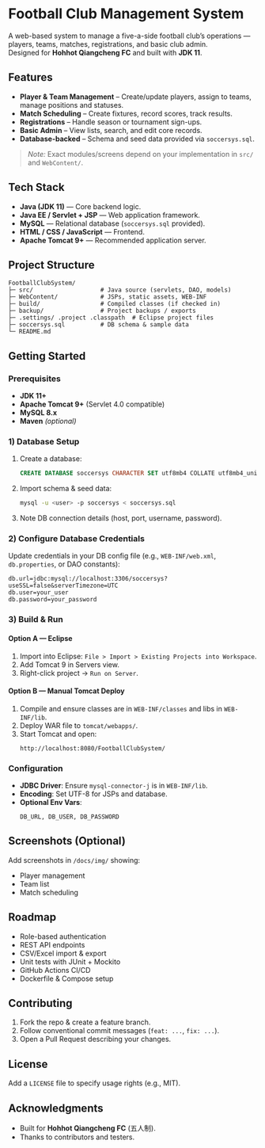 # Football Club Management System

A web-based system to manage a five-a-side football club’s operations — players, teams, matches, registrations, and basic club admin.  
Designed for **Hohhot Qiangcheng FC** and built with **JDK 11**.

## Features

- **Player & Team Management** – Create/update players, assign to teams, manage positions and statuses.
- **Match Scheduling** – Create fixtures, record scores, track results.
- **Registrations** – Handle season or tournament sign-ups.
- **Basic Admin** – View lists, search, and edit core records.
- **Database-backed** – Schema and seed data provided via `soccersys.sql`.

> *Note:* Exact modules/screens depend on your implementation in `src/` and `WebContent/`.

## Tech Stack

- **Java (JDK 11)** — Core backend logic.
- **Java EE / Servlet + JSP** — Web application framework.
- **MySQL** — Relational database (`soccersys.sql` provided).
- **HTML / CSS / JavaScript** — Frontend.
- **Apache Tomcat 9+** — Recommended application server.

## Project Structure

```
FootballClubSystem/
├─ src/                   # Java source (servlets, DAO, models)
├─ WebContent/            # JSPs, static assets, WEB-INF
├─ build/                 # Compiled classes (if checked in)
├─ backup/                # Project backups / exports
├─ .settings/ .project .classpath  # Eclipse project files
├─ soccersys.sql          # DB schema & sample data
└─ README.md
```

## Getting Started

### Prerequisites
- **JDK 11+**
- **Apache Tomcat 9+** (Servlet 4.0 compatible)
- **MySQL 8.x**
- **Maven** *(optional)*

### 1) Database Setup
1. Create a database:
   ```sql
   CREATE DATABASE soccersys CHARACTER SET utf8mb4 COLLATE utf8mb4_unicode_ci;
   ```
2. Import schema & seed data:
   ```bash
   mysql -u <user> -p soccersys < soccersys.sql
   ```
3. Note DB connection details (host, port, username, password).

### 2) Configure Database Credentials
Update credentials in your DB config file (e.g., `WEB-INF/web.xml`, `db.properties`, or DAO constants):
```
db.url=jdbc:mysql://localhost:3306/soccersys?useSSL=false&serverTimezone=UTC
db.user=your_user
db.password=your_password
```

### 3) Build & Run

#### Option A — Eclipse
1. Import into Eclipse: `File > Import > Existing Projects into Workspace`.
2. Add Tomcat 9 in Servers view.
3. Right-click project → `Run on Server`.

#### Option B — Manual Tomcat Deploy
1. Compile and ensure classes are in `WEB-INF/classes` and libs in `WEB-INF/lib`.
2. Deploy WAR file to `tomcat/webapps/`.
3. Start Tomcat and open:
   ```
   http://localhost:8080/FootballClubSystem/
   ```

### Configuration
- **JDBC Driver**: Ensure `mysql-connector-j` is in `WEB-INF/lib`.
- **Encoding**: Set UTF-8 for JSPs and database.
- **Optional Env Vars**:
  ```
  DB_URL, DB_USER, DB_PASSWORD
  ```

## Screenshots (Optional)
Add screenshots in `/docs/img/` showing:
- Player management
- Team list
- Match scheduling

## Roadmap
- Role-based authentication
- REST API endpoints
- CSV/Excel import & export
- Unit tests with JUnit + Mockito
- GitHub Actions CI/CD
- Dockerfile & Compose setup

## Contributing
1. Fork the repo & create a feature branch.
2. Follow conventional commit messages (`feat: ...`, `fix: ...`).
3. Open a Pull Request describing your changes.

## License
Add a `LICENSE` file to specify usage rights (e.g., MIT).

## Acknowledgments
- Built for **Hohhot Qiangcheng FC** (五人制).
- Thanks to contributors and testers.
